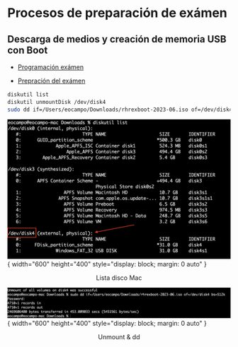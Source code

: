 # Procesos de preparación de exámen

## Descarga de medios y creación de memoria USB con Boot

- [Programación exámen](https://rhtapps.redhat.com/individualexamscheduler/#/PublicLocations)

- [Prepración del exámen](https://learn.redhat.com/t5/Certification-Resources/Getting-Ready-for-your-Red-Hat-Remote-Exam/ba-p/33528)


```bash
diskutil list
diskutil unmountDisk /dev/disk4
sudo dd if=/Users/eocampo/Downloads/rhrexboot-2023-06.iso of=/dev/disk4 bs=512k
```

![diskutil mac](../images/diskutil_mac.png){ width="600" height="400" style="display: block; margin: 0 auto" } <center>Lista disco Mac</center>

![unmount & dd](../images/unmount_&_dd.png){ width="600" height="400" style="display: block; margin: 0 auto" } <center>Unmount & dd</center>